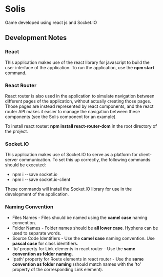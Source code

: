 # Solis

Game developed using react js and Socket.IO

## Development Notes

### React

This application makes use of the react library for javascript to build the user interface of the application. To run the application, use the **npm start** command.

### React Router

React router is also used in the application to simulate navigation between different pages of the application, without actually creating those pages. Those pages are instead represented by react components, and the react router API makes it easier to manage the navigation between these components (see the Solis component for an example).

To install react router: **npm install react-router-dom** in the root directory of the project.

### Socket.IO

This application makes use of Socket.IO to serve as a platform for client-server communication. To set this up correctly, the following commands should be executed:

- npm i --save socket.io
- npm i --save socket.io-client

These commands will install the Socket.IO library for use in the development of the application.

### Naming Convention

- Files Names - Files should be named using the **camel case** naming convention.
- Folder Names - Folder names should be **all lower case**. Hyphens can be used to separate words.
- Source Code Identifiers - Use the **camel case** naming convention. Use **pascal case** for class identifiers.
- 'to' property for Link elements in react router - Use the **same convention as folder naming**.
- 'path' property for Route elements in react router - Use the **same convention as folder naming** (should match names with the 'to' property of the corresponding Link element).
